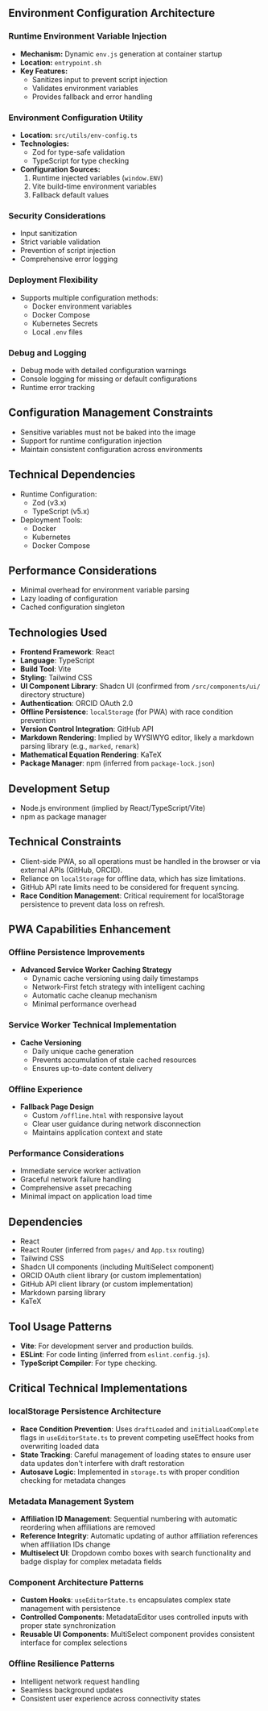 ## Environment Configuration Architecture

### Runtime Environment Variable Injection
- **Mechanism:** Dynamic `env.js` generation at container startup
- **Location:** `entrypoint.sh`
- **Key Features:**
  - Sanitizes input to prevent script injection
  - Validates environment variables
  - Provides fallback and error handling

### Environment Configuration Utility
- **Location:** `src/utils/env-config.ts`
- **Technologies:**
  - Zod for type-safe validation
  - TypeScript for type checking
- **Configuration Sources:**
  1. Runtime injected variables (`window.ENV`)
  2. Vite build-time environment variables
  3. Fallback default values

### Security Considerations
- Input sanitization
- Strict variable validation
- Prevention of script injection
- Comprehensive error logging

### Deployment Flexibility
- Supports multiple configuration methods:
  - Docker environment variables
  - Docker Compose
  - Kubernetes Secrets
  - Local `.env` files

### Debug and Logging
- Debug mode with detailed configuration warnings
- Console logging for missing or default configurations
- Runtime error tracking

## Configuration Management Constraints
- Sensitive variables must not be baked into the image
- Support for runtime configuration injection
- Maintain consistent configuration across environments

## Technical Dependencies
- Runtime Configuration:
  - Zod (v3.x)
  - TypeScript (v5.x)
- Deployment Tools:
  - Docker
  - Kubernetes
  - Docker Compose

## Performance Considerations
- Minimal overhead for environment variable parsing
- Lazy loading of configuration
- Cached configuration singleton

## Technologies Used

- **Frontend Framework**: React
- **Language**: TypeScript
- **Build Tool**: Vite
- **Styling**: Tailwind CSS
- **UI Component Library**: Shadcn UI (confirmed from `/src/components/ui/` directory structure)
- **Authentication**: ORCID OAuth 2.0
- **Offline Persistence**: `localStorage` (for PWA) with race condition prevention
- **Version Control Integration**: GitHub API
- **Markdown Rendering**: Implied by WYSIWYG editor, likely a markdown parsing library (e.g., `marked`, `remark`)
- **Mathematical Equation Rendering**: KaTeX
- **Package Manager**: npm (inferred from `package-lock.json`)

## Development Setup

- Node.js environment (implied by React/TypeScript/Vite)
- npm as package manager

## Technical Constraints

- Client-side PWA, so all operations must be handled in the browser or via external APIs (GitHub, ORCID).
- Reliance on `localStorage` for offline data, which has size limitations.
- GitHub API rate limits need to be considered for frequent syncing.
- **Race Condition Management**: Critical requirement for localStorage persistence to prevent data loss on refresh.

## PWA Capabilities Enhancement

### Offline Persistence Improvements
- **Advanced Service Worker Caching Strategy**
  - Dynamic cache versioning using daily timestamps
  - Network-First fetch strategy with intelligent caching
  - Automatic cache cleanup mechanism
  - Minimal performance overhead

### Service Worker Technical Implementation
- **Cache Versioning**
  - Daily unique cache generation
  - Prevents accumulation of stale cached resources
  - Ensures up-to-date content delivery

### Offline Experience
- **Fallback Page Design**
  - Custom `/offline.html` with responsive layout
  - Clear user guidance during network disconnection
  - Maintains application context and state

### Performance Considerations
- Immediate service worker activation
- Graceful network failure handling
- Comprehensive asset precaching
- Minimal impact on application load time

## Dependencies

- React
- React Router (inferred from `pages/` and `App.tsx` routing)
- Tailwind CSS
- Shadcn UI components (including MultiSelect component)
- ORCID OAuth client library (or custom implementation)
- GitHub API client library (or custom implementation)
- Markdown parsing library
- KaTeX

## Tool Usage Patterns

- **Vite**: For development server and production builds.
- **ESLint**: For code linting (inferred from `eslint.config.js`).
- **TypeScript Compiler**: For type checking.

## Critical Technical Implementations

### localStorage Persistence Architecture
- **Race Condition Prevention**: Uses `draftLoaded` and `initialLoadComplete` flags in `useEditorState.ts` to prevent competing useEffect hooks from overwriting loaded data
- **State Tracking**: Careful management of loading states to ensure user data updates don't interfere with draft restoration
- **Autosave Logic**: Implemented in `storage.ts` with proper condition checking for metadata changes

### Metadata Management System
- **Affiliation ID Management**: Sequential numbering with automatic reordering when affiliations are removed
- **Reference Integrity**: Automatic updating of author affiliation references when affiliation IDs change
- **Multiselect UI**: Dropdown combo boxes with search functionality and badge display for complex metadata fields

### Component Architecture Patterns
- **Custom Hooks**: `useEditorState.ts` encapsulates complex state management with persistence
- **Controlled Components**: MetadataEditor uses controlled inputs with proper state synchronization
- **Reusable UI Components**: MultiSelect component provides consistent interface for complex selections

### Offline Resilience Patterns
- Intelligent network request handling
- Seamless background updates
- Consistent user experience across connectivity states